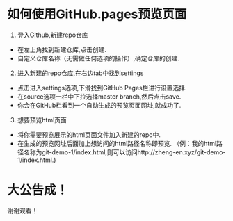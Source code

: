 # 如何使用GitHub.pages预览页面

1. 登入Github,新建repo仓库
 * 在左上角找到新建仓库,点击创建.
 * 自定义仓库名称（无需做任何选项的操作）,确定仓库的创建.
 
 2. 进入新建的repo仓库,在右边tab中找到settings
 * 点击进入settings选项,下滑找到GitHub Pages栏进行设置选择.
 * 在source选项一栏中下拉选择master branch,然后点击save.
 * 你会在GitHub栏看到一个自动生成的预览页面网址,就成功了.
 
 3. 想要预览html页面
 * 将你需要预览展示的html页面文件加入新建的repo中.
 * 在生成的预览网址后面加上想访问的html路径名称即预览.
 （例：我的html路径名称为git-demo-1/index.html,则可以访问http://zheng-en.xyz/git-demo-1/index.html.)
 
 # 大公告成！
 
 谢谢观看！
